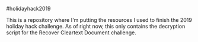 #holidayhack2019

This is a repository where I'm putting the resources I used to finish the 2019 holiday hack challenge. As of right now, this only contains the decryption script for the Recover Cleartext Document challenge.
